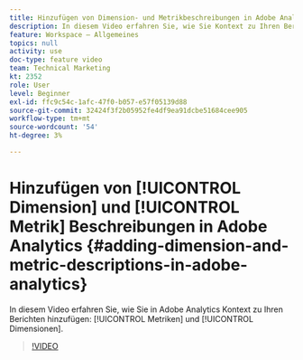 ```yaml
---
title: Hinzufügen von Dimension- und Metrikbeschreibungen in Adobe Analytics
description: In diesem Video erfahren Sie, wie Sie Kontext zu Ihren Berichten, Metriken und Dimensionen in Adobe Analytics hinzufügen.
feature: Workspace – Allgemeines
topics: null
activity: use
doc-type: feature video
team: Technical Marketing
kt: 2352
role: User
level: Beginner
exl-id: ffc9c54c-1afc-47f0-b057-e57f05139d88
source-git-commit: 32424f3f2b05952fe4df9ea91dcbe51684cee905
workflow-type: tm+mt
source-wordcount: '54'
ht-degree: 3%

---
```


# Hinzufügen von [!UICONTROL Dimension] und [!UICONTROL Metrik] Beschreibungen in Adobe Analytics {#adding-dimension-and-metric-descriptions-in-adobe-analytics}

In diesem Video erfahren Sie, wie Sie in Adobe Analytics Kontext zu Ihren Berichten hinzufügen: [!UICONTROL Metriken] und [!UICONTROL Dimensionen].

>[!VIDEO](https://video.tv.adobe.com/v/25453/?quality=12)
